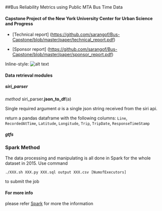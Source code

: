 ##Bus Reliability Metrics using Public MTA Bus Time Data
#### Capstone Project of the New York University Center for Urban Science and Progress

* [Technical report] (https://github.com/sarangof/Bus-Capstone/blob/master/paper/technical_report.pdf)

* [Sponsor report] (https://github.com/sarangof/Bus-Capstone/blob/master/paper/sponsor_report.pdf)


Inline-style: 
![alt text](https://github.com/sarangof/Bus-Capstone/blob/master/plots/on_time_performance_stops.png "Sample of on time performance")



#### Data retrieval modules
##### siri_parser
*method* siri_parser.**json_to_df**(a)

Single required argument *a* is a single json string received from the siri api.
    
return a pandas dataframe with the following columns: `Line`, `RecordedAtTime`, `Latitude`, `Longitude`, `Trip`, `TripDate`, `ResponseTimeStamp`

##### gtfs

### Spark Method

The data processing and manipulating is all done in Spark for the whole dataset in 2015.
Use command 
```
./XXX.sh XXX.py XXX.sql output XXX.csv [NumofExecutors]
```
to submit the job
#### For more info
please refer [Spark](https://github.com/sarangof/Bus-Capstone/tree/master/Spark) for more the information
